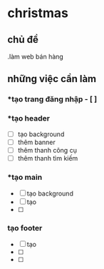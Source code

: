# christmas


## chủ đề
.làm web bán hàng 





## những việc cần làm
### *tạo trang đăng nhập - [ ]

### *tạo header
  - [ ] tạo background
  - [ ] thêm banner
  - [ ] thêm thanh công cụ
  - [ ] thêm thanh tìm kiếm
    
### *tạo main
  - [ ] tạo background
  - [ ] tạo 
  - [ ] 
### tạo footer
  - [ ] tạo
  - [ ] 
  - [ ] 




